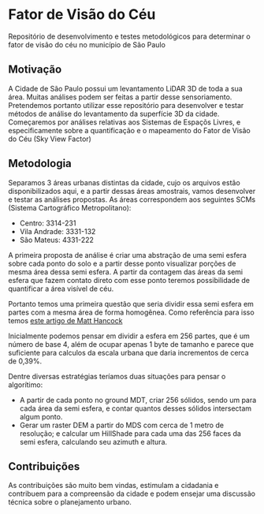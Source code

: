 # Fator de Visão do Céu

Repositório de desenvolvimento e testes metodológicos para determinar o fator de visão do céu no município de São Paulo

## Motivação

A Cidade de São Paulo possui um levantamento LiDAR 3D de toda a sua área. Muitas análises podem ser feitas a partir desse sensoriamento.
Pretendemos portanto utilizar esse repositório para desenvolver e testar métodos de análise do levantamento da superfície 3D da cidade.
Começaremos por análises relativas aos Sistemas de Espaçõs Livres, e especificamente sobre a quantificação e o mapeamento do Fator de Visão do Céu (Sky View Factor)

## Metodologia

Separamos 3 áreas urbanas distintas da cidade, cujo os arquivos estão disponibilizados aqui, e a partir dessas áreas amostrais, vamos desenvolver e testar as análises propostas.
As áreas correspondem aos seguintes SCMs (Sistema Cartográfico Metropolitano):

* Centro: 3314-231
* Vila Andrade: 3331-132
* São Mateus: 4331-222

A primeira proposta de análise é criar uma abstração de uma semi esfera sobre cada ponto do solo e a partir desse ponto visualizar porções de mesma área dessa semi esfera. A partir da contagem das áreas da semi esfera que fazem contato direto com esse ponto teremos possibilidade de quantificar a área visível de céu.

Portanto temos uma primeira questão que seria dividir essa semi esfera em partes com a mesma área de forma homogênea. Como referência para isso temos [este artigo de Matt Hancock](http://notmatthancock.github.io/2017/12/26/regular-area-sphere-partitioning.html) 

Inicialmente podemos pensar em dividir a esfera em 256 partes, que é um número de base 4, além de ocupar apenas 1 byte de tamanho e parece que suficiente para calculos da escala urbana que daria incrementos de cerca de 0,39%.

Dentre diversas estratégias teríamos duas situações para pensar o algorítimo:

* A partir de cada ponto no ground MDT, criar 256 sólidos, sendo um para cada área da semi esfera, e contar quantos desses sólidos intersectam algum ponto.
* Gerar um raster DEM a partir do MDS com cerca de 1 metro de resolução; e calcular um HillShade para cada uma das 256 faces da semi esfera, calculando seu azimuth e altura.

## Contribuições

As contribuições são muito bem vindas, estimulam a cidadania e contribuem para a compreensão da cidade e podem ensejar uma discussão técnica sobre o planejamento urbano.
